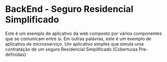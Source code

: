 # BackEnd - Seguro Residencial Simplificado
Este é um exemplo de aplicativo da web composto por vários componentes que se comunicam entre si. Em outras palavras, este é um exemplo de aplicativo de microsserviço.  Um aplicativo simples que simula uma contratação de um seguro Residencial Simplificado (Coberturas Pre-definidas)

